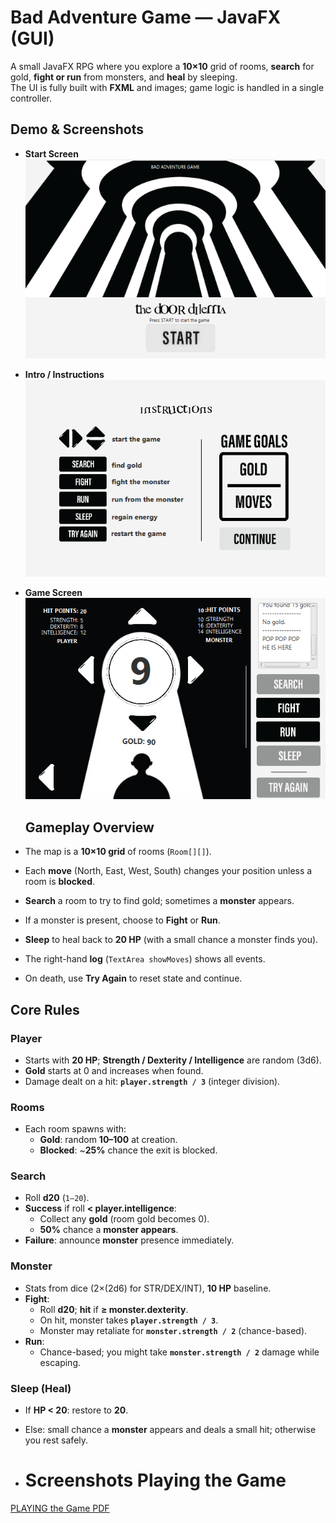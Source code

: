 # Bad Adventure Game — JavaFX (GUI)

A small JavaFX RPG where you explore a **10×10** grid of rooms, **search** for gold, **fight or run** from monsters, and **heal** by sleeping.  
The UI is fully built with **FXML** and images; game logic is handled in a single controller.

## Demo & Screenshots
- **Start Screen**  
  ![Start Screen](./assets/1.png)

- **Intro / Instructions**  
  ![Intro Screen](./assets/2.png)

- **Game Screen**  
  ![Game Screen](./assets/3.png)

  ## Gameplay Overview

- The map is a **10×10 grid** of rooms (`Room[][]`).
- Each **move** (North, East, West, South) changes your position unless a room is **blocked**.
- **Search** a room to try to find gold; sometimes a **monster** appears.
- If a monster is present, choose to **Fight** or **Run**.  
- **Sleep** to heal back to **20 HP** (with a small chance a monster finds you).
- The right-hand **log** (`TextArea showMoves`) shows all events.
- On death, use **Try Again** to reset state and continue.

## Core Rules

### Player
- Starts with **20 HP**; **Strength / Dexterity / Intelligence** are random (3d6).
- **Gold** starts at 0 and increases when found.
- Damage dealt on a hit: **`player.strength / 3`** (integer division).

### Rooms
- Each room spawns with:
  - **Gold**: random **10–100** at creation.
  - **Blocked**: ~**25%** chance the exit is blocked.

### Search
- Roll **d20** (`1–20`).
- **Success** if roll **< player.intelligence**:
  - Collect any **gold** (room gold becomes 0).
  - **50%** chance a **monster appears**.
- **Failure**: announce **monster** presence immediately.

### Monster
- Stats from dice (2×(2d6) for STR/DEX/INT), **10 HP** baseline.
- **Fight**:
  - Roll **d20**; **hit** if **≥ monster.dexterity**.
  - On hit, monster takes **`player.strength / 3`**.
  - Monster may retaliate for **`monster.strength / 2`** (chance-based).
- **Run**:
  - Chance-based; you might take **`monster.strength / 2`** damage while escaping.

### Sleep (Heal)
- If **HP < 20**: restore to **20**.
- Else: small chance a **monster** appears and deals a small hit; otherwise you rest safely.

- # Screenshots Playing the Game
[PLAYING the Game PDF](./assets/play.pdf)
